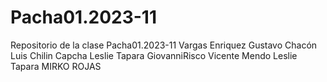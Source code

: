 # Pacha01.2023-11
Repositorio de la clase Pacha01.2023-11
Vargas Enriquez
Gustavo Chacón
Luis Chilin Capcha
Leslie Tapara
GiovanniRisco
Vicente Mendo
Leslie Tapara
MIRKO ROJAS

